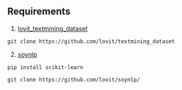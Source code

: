 ## Requirements

1. [lovit_textmining_dataset](https://github.com/lovit/textmining_dataset)

```
git clone https://github.com/lovit/textmining_dataset
```

2. [soynlp](https://github.com/lovit/soynlp/)

```
pip install scikit-learn

git clone https://github.com/lovit/soynlp/
```
